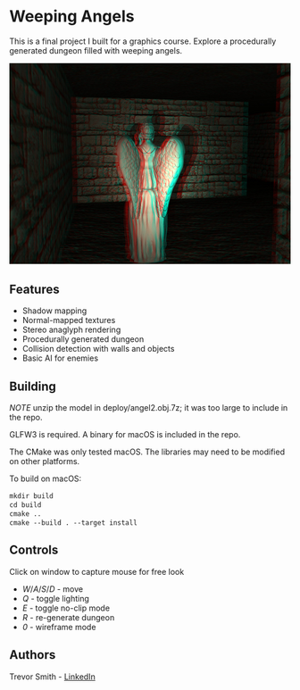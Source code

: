 # Weeping Angels

This is a final project I built for a graphics course. Explore a procedurally generated dungeon filled with weeping angels.

![screenshot](screenshot.jpg)

## Features

- Shadow mapping
- Normal-mapped textures
- Stereo anaglyph rendering
- Procedurally generated dungeon
- Collision detection with walls and objects
- Basic AI for enemies

## Building

*NOTE* unzip the model in deploy/angel2.obj.7z; it was too large to include in the repo.

GLFW3 is required. A binary for macOS is included in the repo.

The CMake was only tested macOS. The libraries may need to be modified on other platforms.

To build on macOS:
```
mkdir build
cd build
cmake ..
cmake --build . --target install
```

## Controls

Click on window to capture mouse for free look

- *W*/*A*/*S*/*D* - move
- *Q* - toggle lighting
- *E* - toggle no-clip mode
- *R* - re-generate dungeon
- *0* - wireframe mode

## Authors

Trevor Smith - [LinkedIn](https://linkedin.com/in/trevorsm/)
